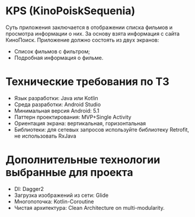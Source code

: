 # KPS (KinoPoiskSequenia)
Суть приложения заключается в отображении списка фильмов и просмотра информации о них. За основу взята информация с сайта КиноПоиск.
Приложение должно состоять из двух экранов:
- Список фильмов с фильтром;
- Подробная информация о фильме.


# Технические требования по ТЗ
- Язык разработки: Java или Kotlin
- Среда разработки: Android Studio
- Минимальная версия Android: 5.1
- Паттерн проектирования: MVP+Single Activity
- Ориентация экрана: вертикальная, горизонтальная
- Библиотеки: для сетевых запросов используйте библиотеку Retrofit, не использовать RxJava

# Дополнительные технологии выбранные для проекта
- DI: Dagger2
- Загрузка изображений из сети: Glide
- Многопоточка: Kotlin-Coroutine
- Чистая архитектура: Clean Architecture on multi-modularity.
